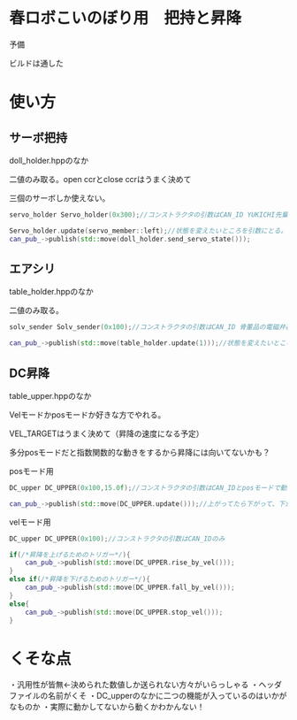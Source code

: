 # 春ロボこいのぼり用　把持と昇降

予備

ビルドは通した

# 使い方

## サーボ把持

doll_holder.hppのなか

二値のみ取る。open ccrとclose ccrはうまく決めて

三個のサーボしか使えない。

```c++
servo_holder Servo_holder(0x300);//コンストラクタの引数はCAN_ID YUKICHI先輩のサーボ基板使うなら0x300

Servo_holder.update(servo_member::left);//状態を変えたいところを引数にとる。引数にとれるのはservo_member::left、servo_member::center、servo_member::rightのみ。openならclose、closeならopenになる。
can_pub_->publish(std::move(doll_holder.send_servo_state()));
```

## エアシリ

table_holder.hppのなか

二値のみ取る。

```c++
solv_sender Solv_sender(0x100);//コンストラクタの引数はCAN_ID 骨董品の電磁弁基板使うなら0x100

can_pub_->publish(std::move(table_holder.update(1)));//状態を変えたいところを引数にとる。0から7まで。onならoff,offならonになる

```

## DC昇降

table_upper.hppのなか

Velモードかposモードか好きな方でやれる。

VEL_TARGETはうまく決めて（昇降の速度になる予定）

多分posモードだと指数関数的な動きをするから昇降には向いてないかも？

posモード用
```c++
DC_upper DC_UPPER(0x100,15.0f);//コンストラクタの引数はCAN_IDとposモードで動かしたい距離。20以上だとシラスが電圧オーバーするかも

can_pub_->publish(std::move(DC_UPPER.update()));//上がってたら下がって、下がってたら上がる
```

velモード用
```c++
DC_upper DC_UPPER(0x100);//コンストラクタの引数はCAN_IDのみ

if(/*昇降を上げるためのトリガー*/){
    can_pub_->publish(std::move(DC_UPPER.rise_by_vel()));
}
else if(/*昇降を下げるためのトリガー*/){
    can_pub_->publish(std::move(DC_UPPER.fall_by_vel()));
}
else{
    can_pub_->publish(std::move(DC_UPPER.stop_vel()));
}
```

# くそな点
・汎用性が皆無<-決められた数値しか送られない方々がいらっしゃる
・ヘッダファイルの名前がくそ
・DC_upperのなかに二つの機能が入っているのはいかがなものか
・実際に動かしてないから動くかわかんない！

